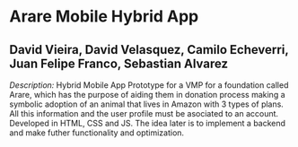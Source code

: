 # Arare Mobile Hybrid App
## David Vieira, David Velasquez, Camilo Echeverri, Juan Felipe Franco, Sebastian Alvarez
*Description:*
Hybrid Mobile App Prototype for a VMP for a foundation called Arare, which has the purpose of aiding them in
donation process making a symbolic adoption of an animal that lives in Amazon with 3 types of plans. All this information
and the user profile must be asociated to an account. Developed in HTML, CSS and JS. The idea later is to implement a backend
and make futher functionality and optimization.
